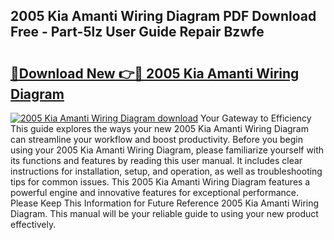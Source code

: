 ## 2005 Kia Amanti Wiring Diagram PDF Download Free - Part-5lz User Guide Repair Bzwfe

# <h2><a href="http://dfjpn3s.blite.top/?on=2005+Kia+Amanti+Wiring+Diagram">🔗Download New 👉🔴 2005 Kia Amanti Wiring Diagram</a></h2>

[![2005 Kia Amanti Wiring Diagram download](https://i.imgur.com/lujVjoI.png)](http://dfjpn3s.blite.top/?on=2005+Kia+Amanti+Wiring+Diagram)
Your Gateway to Efficiency This guide explores the ways your new 2005 Kia Amanti Wiring Diagram can streamline your workflow and boost productivity. Before you begin using your 2005 Kia Amanti Wiring Diagram, please familiarize yourself with its functions and features by reading this user manual. It includes clear instructions for installation, setup, and operation, as well as troubleshooting tips for common issues. This 2005 Kia Amanti Wiring Diagram features a powerful engine and innovative features for exceptional performance. Please Keep This Information for Future Reference 2005 Kia Amanti Wiring Diagram. This manual will be your reliable guide to using your new product effectively.

